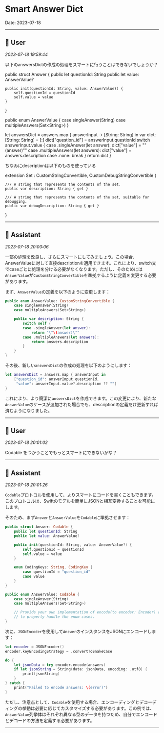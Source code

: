 # Smart Answer Dict

Date: 2023-07-18

---

## 👤 User
*2023-07-18 19:59:44*

以下のanswersDictの作成の処理をスマートに行うことはできないでしょうか？

public struct Answer {
    public let questionId: String
    public let value: AnswerValue?

    public init(questionId: String, value: AnswerValue?) {
        self.questionId = questionId
        self.value = value
    }
}

public enum AnswerValue {
    case singleAnswer(String)
    case multipleAnswers(Set&lt;String&gt;)
}

let answersDict = answers.map { answerInput -&gt; [String: String] in
            var dict: [String: String] = [:]
            dict["question_id"] = answerInput.questionId
            switch answerInput.value {
            case .singleAnswer(let answer):
                dict["value"] = "\"\(answer)\""
            case .multipleAnswers(let answers):
                dict["value"] = answers.description
            case .none:
                break
            }
            return dict
        }

ちなみにdescriptionは以下のものを使っている

extension Set : CustomStringConvertible, CustomDebugStringConvertible {

    /// A string that represents the contents of the set.
    public var description: String { get }

    /// A string that represents the contents of the set, suitable for debugging.
    public var debugDescription: String { get }
}

---

## 🤖 Assistant
*2023-07-18 20:00:06*

一部の処理を改良し、さらにスマートにしてみましょう。この場合、AnswerValueに対して直接descriptionを適用できます。これにより、switch文でcaseごとに処理を分ける必要がなくなります。ただし、そのためには`AnswerValue`が`CustomStringConvertible`を準拠するように定義を変更する必要があります。

まず、`AnswerValue`の定義を以下のように変更します：

```swift
public enum AnswerValue: CustomStringConvertible {
    case singleAnswer(String)
    case multipleAnswers(Set<String>)

    public var description: String {
        switch self {
        case .singleAnswer(let answer):
            return "\"\(answer)\""
        case .multipleAnswers(let answers):
            return answers.description
        }
    }
}
```

その後、新しい`answersDict`の作成の処理を以下のようにします：

```swift
let answersDict = answers.map { answerInput in
    ["question_id": answerInput.questionId,
     "value": answerInput.value?.description ?? ""]
}
```

これにより、より簡潔に`answersDict`を作成できます。この変更により、新たな`AnswerValue`のケースが追加された場合でも、descriptionの定義だけ更新すれば済むようになりました。

---

## 👤 User
*2023-07-18 20:01:02*

Codable をつかうことでもっとスマートにできないかな？

---

## 🤖 Assistant
*2023-07-18 20:01:26*

`Codable`プロトコルを使用して、よりスマートにコードを書くこともできます。このプロトコルは、Swiftのモデルを簡単にJSONと相互変換することを可能にします。

そのため、まず`Answer`と`AnswerValue`を`Codable`に準拠させます：

```swift
public struct Answer: Codable {
    public let questionId: String
    public let value: AnswerValue?

    public init(questionId: String, value: AnswerValue?) {
        self.questionId = questionId
        self.value = value
    }

    enum CodingKeys: String, CodingKey {
        case questionId = "question_id"
        case value
    }
}

public enum AnswerValue: Codable {
    case singleAnswer(String)
    case multipleAnswers(Set<String>)

    // Provide your own implementation of encode(to encoder: Encoder) and init(from decoder: Decoder)
    // to properly handle the enum cases.
}
```

次に、`JSONEncoder`を使用して`Answer`のインスタンスをJSONにエンコードします：

```swift
let encoder = JSONEncoder()
encoder.keyEncodingStrategy = .convertToSnakeCase

do {
    let jsonData = try encoder.encode(answers)
    if let jsonString = String(data: jsonData, encoding: .utf8) {
        print(jsonString)
    }
} catch {
    print("Failed to encode answers: \(error)")
}
```

ただし、注意点として、`Codable`を使用する場合、エンコーディングとデコーディングの挙動は必要に応じてカスタマイズする必要があります。この例では、`AnswerValue`列挙体はそれぞれ異なる型のデータを持つため、自分でエンコードとデコードの方法を定義する必要があります。

---
